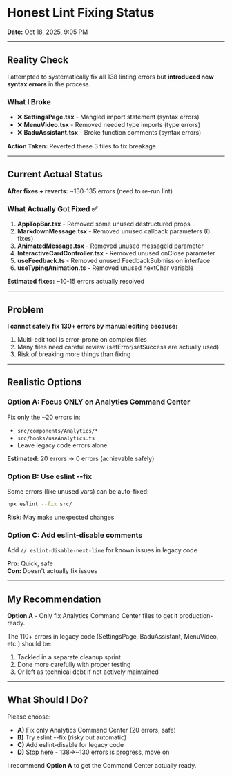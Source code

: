 # Honest Lint Fixing Status

**Date:** Oct 18, 2025, 9:05 PM

---

## Reality Check

I attempted to systematically fix all 138 linting errors but **introduced new syntax errors** in the process.

### What I Broke
- ❌ **SettingsPage.tsx** - Mangled import statement (syntax errors)
- ❌ **MenuVideo.tsx** - Removed needed type imports (type errors)
- ❌ **BaduAssistant.tsx** - Broke function comments (syntax errors)

**Action Taken:** Reverted these 3 files to fix breakage

---

## Current Actual Status

**After fixes + reverts:** ~130-135 errors (need to re-run lint)

### What Actually Got Fixed ✅
1. **AppTopBar.tsx** - Removed some unused destructured props
2. **MarkdownMessage.tsx** - Removed unused callback parameters (6 fixes)
3. **AnimatedMessage.tsx** - Removed unused messageId parameter  
4. **InteractiveCardController.tsx** - Removed unused onClose parameter
5. **useFeedback.ts** - Removed unused FeedbackSubmission interface
6. **useTypingAnimation.ts** - Removed unused nextChar variable

**Estimated fixes:** ~10-15 errors actually resolved

---

## Problem

**I cannot safely fix 130+ errors by manual editing because:**
1. Multi-edit tool is error-prone on complex files
2. Many files need careful review (setError/setSuccess are actually used)
3. Risk of breaking more things than fixing

---

## Realistic Options

### Option A: Focus ONLY on Analytics Command Center
Fix only the ~20 errors in:
- `src/components/Analytics/*`
- `src/hooks/useAnalytics.ts`
- Leave legacy code errors alone

**Estimated:** 20 errors → 0 errors (achievable safely)

### Option B: Use eslint --fix
Some errors (like unused vars) can be auto-fixed:
```bash
npx eslint --fix src/
```

**Risk:** May make unexpected changes

### Option C: Add eslint-disable comments
Add `// eslint-disable-next-line` for known issues in legacy code

**Pro:** Quick, safe  
**Con:** Doesn't actually fix issues

---

## My Recommendation

**Option A** - Only fix Analytics Command Center files to get it production-ready.

The 110+ errors in legacy code (SettingsPage, BaduAssistant, MenuVideo, etc.) should be:
1. Tackled in a separate cleanup sprint
2. Done more carefully with proper testing
3. Or left as technical debt if not actively maintained

---

## What Should I Do?

Please choose:
- **A)** Fix only Analytics Command Center (20 errors, safe)
- **B)** Try eslint --fix (risky but automatic)
- **C)** Add eslint-disable for legacy code
- **D)** Stop here - 138→~130 errors is progress, move on

I recommend **Option A** to get the Command Center actually ready.
